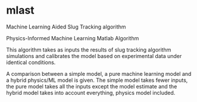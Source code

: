 # mlast
Machine Learning Aided Slug Tracking algorithm

Physics-Informed Machine Learning Matlab Algorithm

This algorithm takes as inputs the results of slug tracking algorithm simulations and calibrates the model based on experimental data under identical conditions.

A comparison between a simple model, a pure machine learning model and a hybrid physics/ML model is given. The simple model takes fewer inputs, the pure model takes all the inputs except the model estimate and the hybrid model takes into account everything, physics model included.
